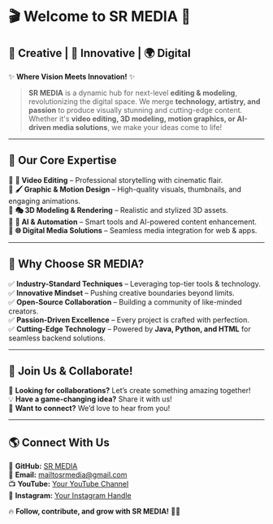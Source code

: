 # 🎬 Welcome to **SR MEDIA** 🚀

## **🎨 Creative | 🎥 Innovative | 🌍 Digital**

✨ **Where Vision Meets Innovation!** ✨

> **SR MEDIA** is a dynamic hub for next-level **editing & modeling**, revolutionizing the digital space. We merge **technology, artistry, and passion** to produce visually stunning and cutting-edge content. Whether it's **video editing, 3D modeling, motion graphics, or AI-driven media solutions**, we make your ideas come to life!

---

## 🚀 **Our Core Expertise**

🔹 **🎥 Video Editing** – Professional storytelling with cinematic flair.  
🔹 **🖌️ Graphic & Motion Design** – High-quality visuals, thumbnails, and engaging animations.  
🔹 **🎭 3D Modeling & Rendering** – Realistic and stylized 3D assets.  
🔹 **🧠 AI & Automation** – Smart tools and AI-powered content enhancement.  
🔹 **🌐 Digital Media Solutions** – Seamless media integration for web & apps.  

---

## 🌟 **Why Choose SR MEDIA?**

✅ **Industry-Standard Techniques** – Leveraging top-tier tools & technology.  
✅ **Innovative Mindset** – Pushing creative boundaries beyond limits.  
✅ **Open-Source Collaboration** – Building a community of like-minded creators.  
✅ **Passion-Driven Excellence** – Every project is crafted with perfection.  
✅ **Cutting-Edge Technology** – Powered by **Java, Python, and HTML** for seamless backend solutions.  

---

## 🤝 **Join Us & Collaborate!**

🎯 **Looking for collaborations?** Let’s create something amazing together!  
💡 **Have a game-changing idea?** Share it with us!  
📩 **Want to connect?** We’d love to hear from you!  

---

## 🌎 **Connect With Us**

🔗 **GitHub:** [SR MEDIA](https://github.com/SRMEDIA33)  
📧 **Email:** [mailtosrmedia@gmail.com](mailtosrmedia@gmail.com)  
📺 **YouTube:** [Your YouTube Channel](https://youtube.com/)  
🎨 **Instagram:** [Your Instagram Handle](https://instagram.com/)  

🔥 **Follow, contribute, and grow with SR MEDIA!** 🚀🌟
